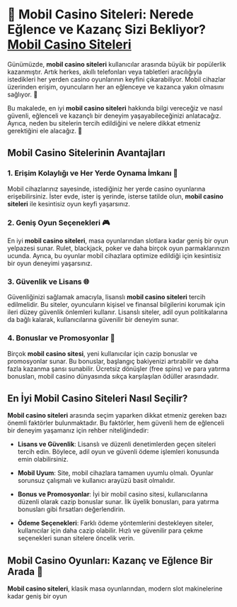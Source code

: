 # 🎰 Mobil Casino Siteleri: Nerede Eğlence ve Kazanç Sizi Bekliyor? [Mobil Casino Siteleri](https://casinotr.link/gWCRZ4)

Günümüzde, **mobil casino siteleri** kullanıcılar arasında büyük bir popülerlik kazanmıştır. Artık herkes, akıllı telefonları veya tabletleri aracılığıyla istedikleri her yerden casino oyunlarının keyfini çıkarabiliyor. Mobil cihazlar üzerinden erişim, oyuncuların her an eğlenceye ve kazanca yakın olmasını sağlıyor. 🎰

Bu makalede, en iyi **mobil casino siteleri** hakkında bilgi vereceğiz ve nasıl güvenli, eğlenceli ve kazançlı bir deneyim yaşayabileceğinizi anlatacağız. Ayrıca, neden bu sitelerin tercih edildiğini ve nelere dikkat etmeniz gerektiğini ele alacağız. 🎲

## Mobil Casino Sitelerinin Avantajları

### 1. Erişim Kolaylığı ve Her Yerde Oynama İmkanı 📱

Mobil cihazlarınız sayesinde, istediğiniz her yerde casino oyunlarına erişebilirsiniz. İster evde, ister iş yerinde, isterse tatilde olun, **mobil casino siteleri** ile kesintisiz oyun keyfi yaşarsınız. 

### 2. Geniş Oyun Seçenekleri 🎮

En iyi **mobil casino siteleri**, masa oyunlarından slotlara kadar geniş bir oyun yelpazesi sunar. Rulet, blackjack, poker ve daha birçok oyun parmaklarınızın ucunda. Ayrıca, bu oyunlar mobil cihazlara optimize edildiği için kesintisiz bir oyun deneyimi yaşarsınız. 

### 3. Güvenlik ve Lisans 🌐

Güvenliğinizi sağlamak amacıyla, lisanslı **mobil casino siteleri** tercih edilmelidir. Bu siteler, oyuncuların kişisel ve finansal bilgilerini korumak için ileri düzey güvenlik önlemleri kullanır. Lisanslı siteler, adil oyun politikalarına da bağlı kalarak, kullanıcılarına güvenilir bir deneyim sunar. 

### 4. Bonuslar ve Promosyonlar 💸

Birçok **mobil casino sitesi**, yeni kullanıcılar için cazip bonuslar ve promosyonlar sunar. Bu bonuslar, başlangıç bakiyenizi artırabilir ve daha fazla kazanma şansı sunabilir. Ücretsiz dönüşler (free spins) ve para yatırma bonusları, mobil casino dünyasında sıkça karşılaşılan ödüller arasındadır.

## En İyi Mobil Casino Siteleri Nasıl Seçilir?

**Mobil casino siteleri** arasında seçim yaparken dikkat etmeniz gereken bazı önemli faktörler bulunmaktadır. Bu faktörler, hem güvenli hem de eğlenceli bir deneyim yaşamanız için rehber niteliğindedir:

- **Lisans ve Güvenlik**: Lisanslı ve düzenli denetimlerden geçen siteleri tercih edin. Böylece, adil oyun ve güvenli ödeme işlemleri konusunda emin olabilirsiniz.
  
- **Mobil Uyum**: Site, mobil cihazlara tamamen uyumlu olmalı. Oyunlar sorunsuz çalışmalı ve kullanıcı arayüzü basit olmalıdır.

- **Bonus ve Promosyonlar**: İyi bir mobil casino sitesi, kullanıcılarına düzenli olarak cazip bonuslar sunar. İlk üyelik bonusları, para yatırma bonusları gibi fırsatları değerlendirin.

- **Ödeme Seçenekleri**: Farklı ödeme yöntemlerini destekleyen siteler, kullanıcılar için daha cazip olabilir. Hızlı ve güvenilir para çekme seçenekleri sunan sitelere öncelik verin.

## Mobil Casino Oyunları: Kazanç ve Eğlence Bir Arada 🎲

**Mobil casino siteleri**, klasik masa oyunlarından, modern slot makinelerine kadar geniş bir oyun
